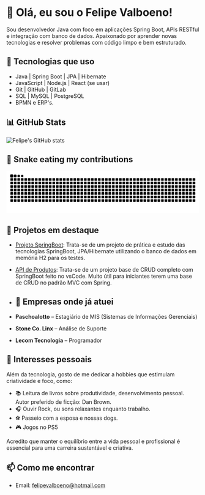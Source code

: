 # 👋 Olá, eu sou o Felipe Valboeno!
Sou desenvolvedor Java com foco em aplicações Spring Boot, APIs RESTful e integração com banco de dados. Apaixonado por aprender novas tecnologias e resolver problemas com código limpo e bem estruturado.

## 🚀 Tecnologias que uso
- Java | Spring Boot | JPA | Hibernate
- JavaScript | Node.js | React (se usar)
- Git | GitHub | GitLab
- SQL | MySQL | PostgreSQL
- BPMN e ERP's.

## 📊 GitHub Stats

![Felipe's GitHub stats](https://github-readme-stats.vercel.app/api?username=felipevalboeno&show_icons=true&theme=tokyonight)

## 🐍 Snake eating my contributions

![snake gif](https://github.com/felipevalboeno/felipevalboeno/blob/output/github-contribution-grid-snake.svg)

## 📌 Projetos em destaque
- [Projeto SpringBoot](https://github.com/felipevalboeno/workshop-springboot4-jpa): Trata-se de um projeto de prática e estudo das tecnologias SpringBoot, JPA/Hibernate utilizando o banco de dados em memória H2 para os testes.
- [API de Produtos](https://github.com/felipevalboeno/workshop-backend-restfull): Trata-se de um projeto base de CRUD completo com SpringBoot feito no vsCode. Muito útil para iniciantes terem uma base de CRUD no padrão MVC com Spring.

- ## 🏢 Empresas onde já atuei
- **Paschoalotto** – Estagiário de MIS (Sistemas de Informações Gerenciais)
- **Stone Co. Linx** – Análise de Suporte
- **Lecom Tecnologia** – Programador

## 🎯 Interesses pessoais

Além da tecnologia, gosto de me dedicar a hobbies que estimulam criatividade e foco, como:

- 📚 Leitura de livros sobre produtividade, desenvolvimento pessoal. Autor preferido de ficção: Dan Brown.
- 🎧 Ouvir Rock, ou sons relaxantes enquanto trabalho.
- ⚽ Passeio com a esposa e nossas dogs.
- 🎮 Jogos no PS5

Acredito que manter o equilíbrio entre a vida pessoal e profissional é essencial para uma carreira sustentável e criativa.

## 📫 Como me encontrar
- Email: felipevalboeno@hotmail.com
